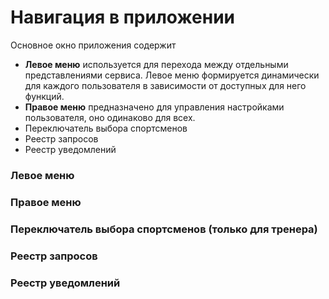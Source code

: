 # Навигация в приложении

Основное окно приложения содержит
* **Левое меню** используется для перехода между отдельными представлениями сервиса. Левое меню формируется динамически для каждого пользователя в зависимости от доступных для него функций.
* **Правое меню** предназначено для управления настройками пользователя, оно одинаково для всех. 
* Переключатель выбора спортсменов 
* Реестр запросов
* Реестр уведомлений


### Левое меню 


### Правое меню


### Переключатель выбора спортсменов (только для тренера)

### Реестр запросов

### Реестр уведомлений